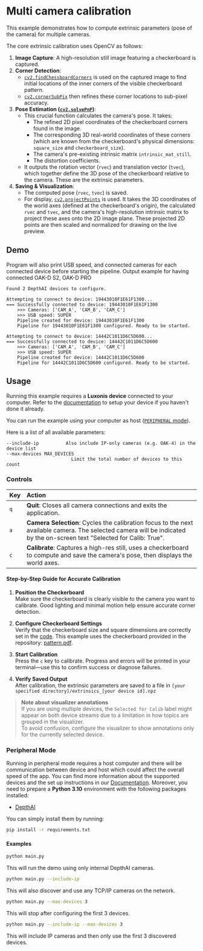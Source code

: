 # Multi camera calibration

This example demonstrates how to compute extrinsic parameters (pose of the camera) for multiple cameras.

The core extrinsic calibration uses OpenCV as follows:

1. **Image Capture**: A high-resolution still image featuring a checkerboard is captured.
1. **Corner Detection**:
   - [`cv2.findChessboardCorners`](https://docs.opencv.org/master/d9/d0c/group__calib3d.html#ga93efa9b0aa890de240ca32b11253dd4a) is used on the captured image to find initial locations of the inner corners of the visible checkerboard pattern.
   - [`cv2.cornerSubPix`](https://docs.opencv.org/master/dd/d1a/group__imgproc__feature.html#ga354e0d7c86d0d9da75de9b9701a9a87e) then refines these corner locations to sub-pixel accuracy.
1. **Pose Estimation ([`cv2.solvePnP`](https://docs.opencv.org/master/d9/d0c/group__calib3d.html#ga549c2075fac14829ff4a58bc931c033d))**:
   - This crucial function calculates the camera's pose. It takes:
     - The refined 2D pixel coordinates of the checkerboard corners found in the image.
     - The corresponding 3D real-world coordinates of these corners (which are known from the checkerboard's physical dimensions: `square_size` and `checkerboard_size`).
     - The camera's pre-existing intrinsic matrix `intrinsic_mat_still`.
     - The distortion coefficients.
   - It outputs the rotation vector (`rvec`) and translation vector (`tvec`), which together define the 3D pose of the checkerboard relative to the camera. These are the extrinsic parameters.
1. **Saving & Visualization**:
   - The computed pose (`rvec`, `tvec`) is saved.
   - For display, [`cv2.projectPoints`](https://docs.opencv.org/master/d9/d0c/group__calib3d.html#ga1019495a2c8d1743ed5cc23fa0daff8c) is used. It takes the 3D coordinates of the world axes (defined at the checkerboard's origin), the calculated `rvec` and `tvec`, and the camera's high-resolution intrinsic matrix to project these axes onto the 2D image plane. These projected 2D points are then scaled and normalized for drawing on the live preview.

## Demo

Program will also print USB speed, and connected cameras for each connected device before starting the pipeline. Output example for having connected OAK-D S2, OAK-D PRO

```
Found 2 DepthAI devices to configure.

Attempting to connect to device: 19443010F1E61F1300...
=== Successfully connected to device: 19443010F1E61F1300
    >>> Cameras: ['CAM_A', 'CAM_B', 'CAM_C']
    >>> USB speed: SUPER
    Pipeline created for device: 19443010F1E61F1300
    Pipeline for 19443010F1E61F1300 configured. Ready to be started.

Attempting to connect to device: 14442C1011D6C5D600...
=== Successfully connected to device: 14442C1011D6C5D600
    >>> Cameras: ['CAM_A', 'CAM_B', 'CAM_C']
    >>> USB speed: SUPER
    Pipeline created for device: 14442C1011D6C5D600
    Pipeline for 14442C1011D6C5D600 configured. Ready to be started.

```

## Usage

Running this example requires a **Luxonis device** connected to your computer. Refer to the [documentation](https://docs.luxonis.com/software/) to setup your device if you haven't done it already.

You can run the example using your computer as host ([`PERIPHERAL` mode](#peripheral-mode)).

Here is a list of all available parameters:

```
--include-ip          Also include IP-only cameras (e.g. OAK-4) in the device list
--max-devices MAX_DEVICES
                        Limit the total number of devices to this count
```

### Controls

| Key | Action                                                                                                                                                                   |
| :-- | :----------------------------------------------------------------------------------------------------------------------------------------------------------------------- |
| `q` | **Quit**: Closes all camera connections and exits the application.                                                                                                       |
| `a` | **Camera Selection**: Cycles the calibration focus to the next available camera. The selected camera will be indicated by the on-screen text "Selected for Calib: True". |
| `c` | **Calibrate**: Captures a high-res still, uses a checkerboard to compute and save the camera's pose, then displays the world axes.                                       |

#### Step-by-Step Guide for Accurate Calibration

1. **Position the Checkerboard**\
   Make sure the checkerboard is clearly visible to the camera you want to calibrate. Good lighting and minimal motion help ensure accurate corner detection.

1. **Configure Checkerboard Settings**\
   Verify that the checkerboard size and square dimensions are correctly set in the [code](utils/calibration_node.py). This example uses the checkerboard provided in the repository: [pattern.pdf](pattern.pdf).

1. **Start Calibration**\
   Press the `c` key to calibrate. Progress and errors will be printed in your terminal—use this to confirm success or diagnose failures.

1. **Verify Saved Output**\
   After calibration, the extrinsic parameters are saved to a file in `[your specified directory]/extrinsics_[your device id].npz`

> **Note about visualizer annotations**\
> If you are using multiple devices, the `Selected for Calib` label might appear on both device streams due to a limitation in how topics are grouped in the visualizer.\
> To avoid confusion, configure the visualizer to show annotations only for the currently selected device.

### Peripheral Mode

Running in peripheral mode requires a host computer and there will be communication between device and host which could affect the overall speed of the app.
You can find more information about the supported devices and the set up instructions in our [Documentation](https://rvc4.docs.luxonis.com/hardware).
Moreover, you need to prepare a **Python 3.10** environment with the following packages installed:

- [DepthAI](https://pypi.org/project/depthai/)

You can simply install them by running:

```bash
pip install -r requirements.txt
```

#### Examples

```bash
python main.py
```

This will run the demo using only internal DepthAI cameras.

```bash
python main.py --include-ip
```

This will also discover and use any TCP/IP cameras on the network.

```bash
python main.py --max-devices 3
```

This will stop after configuring the first 3 devices.

```bash
python main.py --include-ip --max-devices 3
```

This will include IP cameras and then only use the first 3 discovered devices.
